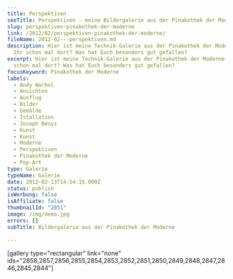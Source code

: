 ```yaml
---
title: Perspektiven
seoTitle: Perspektiven - meine Bildergalerie aus der Pinakothek der Moderne
slug: perspektiven-pinakothek-der-moderne
link: /2012/02/perspektiven-pinakothek-der-moderne/
fileName: 2012-02---perspektiven.md
description: Hier ist meine Technik-Galerie aus der Pinakothek der Moderne. Wart
  Ihr schon mal dort? Was hat Euch besonders gut gefallen?
excerpt: Hier ist meine Technik-Galerie aus der Pinakothek der Moderne. Wart Ihr
  schon mal dort? Was hat Euch besonders gut gefallen?
focusKeyword: Pinakothek der Moderne
labels:
  - Andy Warhol
  - Ansichten
  - Ausflug
  - Bilder
  - Gemälde
  - Istallation
  - Joseph Beuys
  - Kunst
  - Kunst
  - Moderne
  - Perspektiven
  - Pinakothek der Moderne
  - Pop-Art
type: Galerie
typeName: Galerie
date: 2012-02-13T14:54:15.000Z
status: publish
isWerbung: false
isAffiliate: false
thumbnailId: "2851"
image: /img/demo.jpg
errors: []
subTitle: Bildergalerie aus der Pinakothek der Moderne
  
---
```


[gallery type="rectangular" link="none"
ids="2858,2857,2856,2855,2854,2853,2852,2851,2850,2849,2848,2847,2846,2845,2844"]

  
